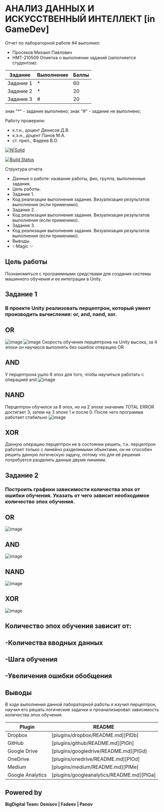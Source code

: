 # АНАЛИЗ ДАННЫХ И ИСКУССТВЕННЫЙ ИНТЕЛЛЕКТ [in GameDev]
Отчет по лабораторной работе #4 выполнил:
- Просеков Михаил Павлович
- НМТ-210509
Отметка о выполнении заданий (заполняется студентом):

| Задание | Выполнение | Баллы |
| ------ | ------ | ------ |
| Задание 1 | * | 60 |
| Задание 2 | * | 20 |
| Задание 3 | # | 20 |

знак "*" - задание выполнено; знак "#" - задание не выполнено;

Работу проверили:
- к.т.н., доцент Денисов Д.В.
- к.э.н., доцент Панов М.А.
- ст. преп., Фадеев В.О.

[![N|Solid](https://cldup.com/dTxpPi9lDf.thumb.png)](https://nodesource.com/products/nsolid)

[![Build Status](https://travis-ci.org/joemccann/dillinger.svg?branch=master)](https://travis-ci.org/joemccann/dillinger)

Структура отчета

- Данные о работе: название работы, фио, группа, выполненные задания.
- Цель работы.
- Задание 1.
- Код реализации выполнения задания. Визуализация результатов выполнения (если применимо).
- Задание 2.
- Код реализации выполнения задания. Визуализация результатов выполнения (если применимо).
- Задание 3.
- Код реализации выполнения задания. Визуализация результатов выполнения (если применимо).
- Выводы.
- ✨Magic ✨

## Цель работы
Познакомиться с программными средствами для создания системы машинного обучения и ее интеграции в Unity.

## Задание 1
### В проекте Unity реализовать перцептрон, который умеет производить вычисления: or, and, nand, xor.
## ОR
![image](https://user-images.githubusercontent.com/113620568/202668438-a72865f8-d7e4-4be3-8e1a-2666fb5f2de9.png)
![image](https://user-images.githubusercontent.com/113620568/202668653-4f57311c-e8ba-4842-bd0a-52b5ce737d56.png)
Скорость обучения перцептрона на Unity высока, за 4 эпохи он научиося выполнять без ошибок операцию OR
## AND
У перцептрона ушло 8 эпох для того, чтобы научиться работать с операцией and
![image](https://user-images.githubusercontent.com/113620568/202669935-a2bdee60-4ba8-4937-b202-6a08abd933f5.png)
## NAND
Перцептрон обучился за 8 эпох, но на 2 эпохе значение TOTAL ERROR достигает 3, затем на 3 эпохе 1 и после 0. После чего программа работает стабильно
![image](https://user-images.githubusercontent.com/113620568/202670966-a69e855b-bbf7-4693-a8f5-5e282f54fa4f.png)
## XOR
Данную операцию перцептрон не в состоянии решить, т.к. перцептрон работает только с линейно разделимыми объектами, он не способен решить данную логическую задачу, потому что для её решения потребуется разделить данные двумя линиями. 
## Задание 2
### Построить графики зависимости количества эпох от ошибки обучения. Указать от чего зависит необходимое количество эпох обучения.
## ОR
![image](https://user-images.githubusercontent.com/113620568/202672175-a22aa880-1f06-4508-914d-79786d756bf5.png)
## AND
![image](https://user-images.githubusercontent.com/113620568/202672311-cc2c239c-b634-43d5-931a-b5d56d5a0517.png)
## NAND
![image](https://user-images.githubusercontent.com/113620568/202672450-1edb00b9-d740-4592-a35c-c61202675a59.png)
## XOR
![image](https://user-images.githubusercontent.com/113620568/202672586-a64ab33e-cf62-4f90-aa4b-fd5496026c4b.png)

## Количество эпох обучения зависит от:
## -Количества вводных данных
## -Шага обучения
## -Увеличения ошибки обобщения

## Выводы

В ходе выполнения данной лабораторной работы я изучил перцептрон, научил его решать логические задачки и проанализировал зависимость количества эпох обучения.

| Plugin | README |
| ------ | ------ |
| Dropbox | [plugins/dropbox/README.md][PlDb] |
| GitHub | [plugins/github/README.md][PlGh] |
| Google Drive | [plugins/googledrive/README.md][PlGd] |
| OneDrive | [plugins/onedrive/README.md][PlOd] |
| Medium | [plugins/medium/README.md][PlMe] |
| Google Analytics | [plugins/googleanalytics/README.md][PlGa] |

## Powered by

**BigDigital Team: Denisov | Fadeev | Panov**
